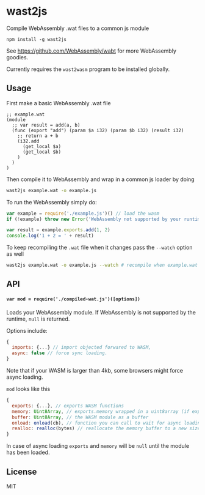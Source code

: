 # wast2js

Compile WebAssembly .wat files to a common js module

```
npm install -g wast2js
```

See https://github.com/WebAssembly/wabt for more WebAssembly goodies.

Currently requires the `wast2wasm` program to be installed globally.

## Usage

First make a basic WebAssembly .wat file

```
;; example.wat
(module
  ;; var result = add(a, b)
  (func (export "add") (param $a i32) (param $b i32) (result i32)
    ;; return a + b
    (i32.add
      (get_local $a)
      (get_local $b)
    )
  )
)
```

Then compile it to WebAssembly and wrap in a common js loader by doing

``` sh
wast2js example.wat -o example.js
```

To run the WebAssembly simply do:

``` js
var example = require('./example.js')() // load the wasm
if (!example) throw new Error('WebAssembly not supported by your runtime')

var result = example.exports.add(1, 2)
console.log('1 + 2 = ' + result)
```

To keep recompiling the `.wat` file when it changes pass the `--watch` option as well

``` sh
wast2js example.wat -o example.js --watch # recompile when example.wat changes
```

## API

#### `var mod = require('./compiled-wat.js')([options])`

Loads your WebAssembly module. If WebAssembly is not supported by the runtime, `null` is returned.

Options include:

``` js
{
  imports: {...} // import objected forwared to WASM,
  async: false // force sync loading.
}
```

Note that if your WASM is larger than 4kb, some browsers might force async loading.


`mod` looks like this

``` js
{
  exports: {...}, // exports WASM functions
  memory: Uint8Array, // exports.memory wrapped in a uint8array (if exported)
  buffer: Uint8Array, // the WASM module as a buffer
  onload: onload(cb), // function you can call to wait for async loading
  realloc: realloc(bytes) // reallocate the memory buffer to a new size
}
```

In case of async loading `exports` and `memory` will be `null` until the module has been loaded.

## License

MIT

